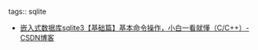 tags:: sqlite

- [嵌入式数据库sqlite3【基础篇】基本命令操作，小白一看就懂（C/C++）-CSDN博客](https://blog.csdn.net/weixin_58070962/article/details/133827174?utm_medium=distribute.pc_relevant.none-task-blog-2~default~baidujs_baidulandingword~default-4-133827174-blog-136159626.235^v43^pc_blog_bottom_relevance_base5&spm=1001.2101.3001.4242.3&utm_relevant_index=7)